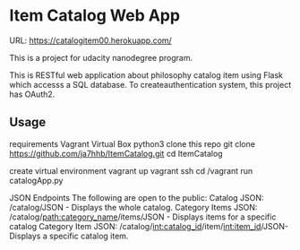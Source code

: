 # Item Catalog Web App
URL: https://catalogitem00.herokuapp.com/

This is a project for udacity nanodegree program.


This is RESTful web application about philosophy catalog item using Flask which accesss a SQL database.  To createauthentication system, this project has OAuth2.


## Usage 
requirements
Vagrant 
Virtual Box
python3
clone this repo
git clone https://github.com/ja7hhb/ItemCatalog.git
cd ItemCatalog

create virtual environment
vagrant up
vagrant ssh
cd /vagrant 
run catalogApp.py


JSON Endpoints
The following are open to the public:
Catalog JSON: /catalog/JSON - Displays the whole catalog. 
Category Items JSON: /catalog/<path:category_name>/items/JSON - Displays items for a specific catalog
Category Item JSON: /catalog/<int:catalog_id>/item/<int:item_id>/JSON- Displays a specific catalog item.
